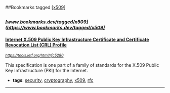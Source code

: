 ##Bookmarks tagged [[x509]](https://www.bookmarks.dev?q=[x509])

_<sup><sup>[www.bookmarks.dev/tagged/x509](https://www.bookmarks.dev/tagged/x509)</sup></sup>_
---
#### [Internet X.509 Public Key Infrastructure Certificate and Certificate Revocation List (CRL) Profile](https://tools.ietf.org/html/rfc5280)
_<sup>https://tools.ietf.org/html/rfc5280</sup>_

This specification is one part of a family of standards for the X.509 Public Key Infrastructure (PKI) for the Internet.
* **tags**: [security](../tagged/security.md), [cryptography](../tagged/cryptography.md), [x509](../tagged/x509.md), [rfc](../tagged/rfc.md)
---
